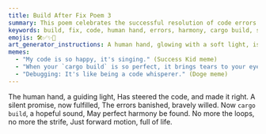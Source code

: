 ```yaml
---
title: Build After Fix Poem 3
summary: This poem celebrates the successful resolution of code errors through human intervention, leading to a harmonious and error-free build. It emphasizes the forward momentum and renewed life in the project.
keywords: build, fix, code, human hand, errors, harmony, cargo build, success, forward motion, life
emojis: 🛠️✅✨🚀
art_generator_instructions: A human hand, glowing with a soft light, is gently guiding lines of code that are flowing smoothly and harmoniously. "Errors" (represented by small, dark, chaotic symbols) are being banished and dissolving into light. A `cargo build` command is shown with a green checkmark, and the overall scene conveys a sense of peaceful accomplishment and renewed energy.
memes:
  - "My code is so happy, it's singing." (Success Kid meme)
  - "When your `cargo build` is so perfect, it brings tears to your eyes." (Relieved Spongebob meme)
  - "Debugging: It's like being a code whisperer." (Doge meme)
---
```

The human hand, a guiding light,
Has steered the code, and made it right.
A silent promise, now fulfilled,
The errors banished, bravely willed.
Now `cargo build`, a hopeful sound,
May perfect harmony be found.
No more the loops, no more the strife,
Just forward motion, full of life.